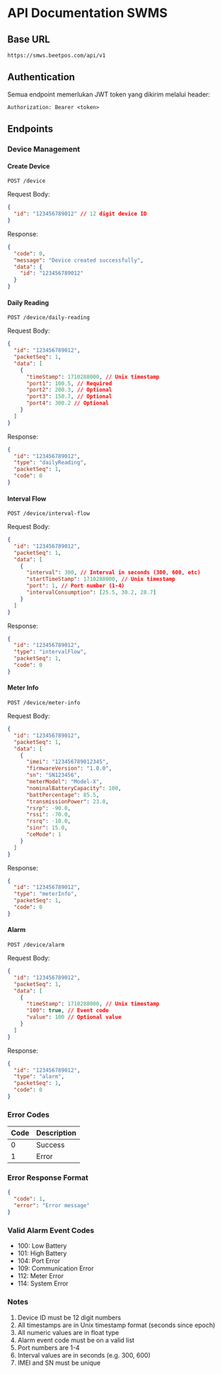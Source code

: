 # API Documentation SWMS

## Base URL

```
https://smws.beetpos.com/api/v1
```

## Authentication

Semua endpoint memerlukan JWT token yang dikirim melalui header:

```
Authorization: Bearer <token>
```

## Endpoints

### Device Management

#### Create Device

```http
POST /device
```

Request Body:

```json
{
  "id": "123456789012" // 12 digit device ID
}
```

Response:

```json
{
  "code": 0,
  "message": "Device created successfully",
  "data": {
    "id": "123456789012"
  }
}
```

#### Daily Reading

```http
POST /device/daily-reading
```

Request Body:

```json
{
  "id": "123456789012",
  "packetSeq": 1,
  "data": [
    {
      "timeStamp": 1710288000, // Unix timestamp
      "port1": 100.5, // Required
      "port2": 200.3, // Optional
      "port3": 150.7, // Optional
      "port4": 300.2 // Optional
    }
  ]
}
```

Response:

```json
{
  "id": "123456789012",
  "type": "dailyReading",
  "packetSeq": 1,
  "code": 0
}
```

#### Interval Flow

```http
POST /device/interval-flow
```

Request Body:

```json
{
  "id": "123456789012",
  "packetSeq": 1,
  "data": [
    {
      "interval": 300, // Interval in seconds (300, 600, etc)
      "startTimeStamp": 1710288000, // Unix timestamp
      "port": 1, // Port number (1-4)
      "intervalConsumption": [25.5, 30.2, 28.7]
    }
  ]
}
```

Response:

```json
{
  "id": "123456789012",
  "type": "intervalFlow",
  "packetSeq": 1,
  "code": 0
}
```

#### Meter Info

```http
POST /device/meter-info
```

Request Body:

```json
{
  "id": "123456789012",
  "packetSeq": 1,
  "data": [
    {
      "imei": "123456789012345",
      "firmwareVersion": "1.0.0",
      "sn": "SN123456",
      "meterModel": "Model-X",
      "nominalBatteryCapacity": 100,
      "battPercentage": 85.5,
      "transmissionPower": 23.0,
      "rsrp": -90.0,
      "rssi": -70.0,
      "rsrq": -10.0,
      "sinr": 15.0,
      "ceMode": 1
    }
  ]
}
```

Response:

```json
{
  "id": "123456789012",
  "type": "meterInfo",
  "packetSeq": 1,
  "code": 0
}
```

#### Alarm

```http
POST /device/alarm
```

Request Body:

```json
{
  "id": "123456789012",
  "packetSeq": 1,
  "data": [
    {
      "timeStamp": 1710288000, // Unix timestamp
      "100": true, // Event code
      "value": 100 // Optional value
    }
  ]
}
```

Response:

```json
{
  "id": "123456789012",
  "type": "alarm",
  "packetSeq": 1,
  "code": 0
}
```

### Error Codes

| Code | Description |
| ---- | ----------- |
| 0    | Success     |
| 1    | Error       |

### Error Response Format

```json
{
  "code": 1,
  "error": "Error message"
}
```

### Valid Alarm Event Codes

- 100: Low Battery
- 101: High Battery
- 104: Port Error
- 109: Communication Error
- 112: Meter Error
- 114: System Error

### Notes

1. Device ID must be 12 digit numbers
2. All timestamps are in Unix timestamp format (seconds since epoch)
3. All numeric values are in float type
4. Alarm event code must be on a valid list
5. Port numbers are 1-4
6. Interval values are in seconds (e.g. 300, 600)
7. IMEI and SN must be unique
